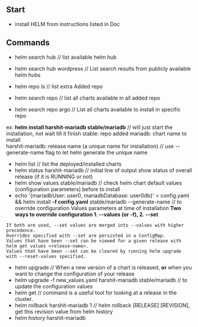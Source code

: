 ## Start
- install HELM from instructions listed in Doc

## Commands
- helm search hub  // list available helm hub
- helm search hub wordpress // List search results from publicly available helm hubs
- helm repo ls // list extra Added repo 
- helm search repo // list all charts available in all added repo

- helm search repo argo // List all charts available to install in specific repo

ex:  **helm install harshit-mariadb stable/mariadb** // will just start the installation, not wait till it finish
stable: repo added
mariadb: chart name to install  
harshit-mariadb: release name (a unique name for installation)
// use --generate-name flag to let helm generate the unique name 

- helm list // list the deployed/installed charts 
- helm status harshit-mariadb // initial line of output show status of overall release (if it is RUNNING or not)
- helm show values stable/mariadb // check helm chart default values (configuration parameters) before to install 
- echo '{mariadbUser: user0, mariadbDatabase: user0db}' > config.yaml && helm install **-f config.yaml** stable/mariadb --generate-name // to override configuration Values parameters at time of installation 
**Two ways to override configuration 1. --values (or -f), 2. --set**
```
If both are used, --set values are merged into --values with higher precedence. 
Overrides specified with --set are persisted in a ConfigMap. 
Values that have been --set can be viewed for a given release with helm get values <release-name>. 
Values that have been --set can be cleared by running helm upgrade with --reset-values specified.
```
- helm upgrade // When a new version of a chart is released, **or** when you want to change the configuration of your release
- helm upgrade -f new_values.yaml harshit-mariadb stable/mariadb // to update the configuration values
- helm get // command is a useful tool for looking at a release in the cluster.
- helm rollback harshit-mariadb 1 // helm rollback [RELEASE] [REVISION], get this revision value from helm history
- helm history harshit-mariadb

